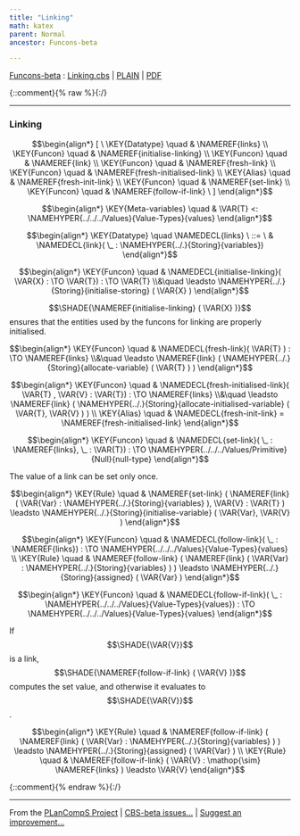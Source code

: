 ```yaml
---
title: "Linking"
math: katex
parent: Normal
ancestor: Funcons-beta

---
```

[Funcons-beta] : [Linking.cbs] \| [PLAIN] \| [PDF]

{::comment}{% raw %}{:/}


----

### Linking
               


$$\begin{align*}
  [ \
  \KEY{Datatype} \quad & \NAMEREF{links} \\
  \KEY{Funcon} \quad & \NAMEREF{initialise-linking} \\
  \KEY{Funcon} \quad & \NAMEREF{link} \\
  \KEY{Funcon} \quad & \NAMEREF{fresh-link} \\
  \KEY{Funcon} \quad & \NAMEREF{fresh-initialised-link} \\
  \KEY{Alias} \quad & \NAMEREF{fresh-init-link} \\
  \KEY{Funcon} \quad & \NAMEREF{set-link} \\
  \KEY{Funcon} \quad & \NAMEREF{follow-if-link}
  \ ]
\end{align*}$$

$$\begin{align*}
  \KEY{Meta-variables} \quad
  & \VAR{T} <: \NAMEHYPER{../../../Values}{Value-Types}{values}
\end{align*}$$

$$\begin{align*}
  \KEY{Datatype} \quad 
  \NAMEDECL{links} 
  \ ::= \ & \NAMEDECL{link}(
                               \_ : \NAMEHYPER{../.}{Storing}{variables})
\end{align*}$$

$$\begin{align*}
  \KEY{Funcon} \quad
  & \NAMEDECL{initialise-linking}(
                       \VAR{X} :  \TO \VAR{T}) 
    :  \TO \VAR{T} \\&\quad
    \leadsto \NAMEHYPER{../.}{Storing}{initialise-storing}
               (  \VAR{X} )
\end{align*}$$


  $$\SHADE{\NAMEREF{initialise-linking}
           (  \VAR{X} )}$$ ensures that the entities used by the funcons for
  linking are properly initialised.


$$\begin{align*}
  \KEY{Funcon} \quad
  & \NAMEDECL{fresh-link}(
                       \VAR{T} ) 
    :  \TO \NAMEREF{links} \\&\quad
    \leadsto \NAMEREF{link}
               (  \NAMEHYPER{../.}{Storing}{allocate-variable}
                       (  \VAR{T} ) )
\end{align*}$$

$$\begin{align*}
  \KEY{Funcon} \quad
  & \NAMEDECL{fresh-initialised-link}(
                       \VAR{T} , \VAR{V} : \VAR{T}) 
    :  \TO \NAMEREF{links} \\&\quad
    \leadsto \NAMEREF{link}
               (  \NAMEHYPER{../.}{Storing}{allocate-initialised-variable}
                       (  \VAR{T}, 
                              \VAR{V} ) )
\\
  \KEY{Alias} \quad
  & \NAMEDECL{fresh-init-link} = \NAMEREF{fresh-initialised-link}
\end{align*}$$

$$\begin{align*}
  \KEY{Funcon} \quad
  & \NAMEDECL{set-link}(
                       \_ : \NAMEREF{links}, \_ : \VAR{T}) 
    :  \TO \NAMEHYPER{../../../Values/Primitive}{Null}{null-type} 
\end{align*}$$


  The value of a link can be set only once.


$$\begin{align*}
  \KEY{Rule} \quad
    & \NAMEREF{set-link}
        (  \NAMEREF{link}
                (  \VAR{Var} : \NAMEHYPER{../.}{Storing}{variables} ), 
               \VAR{V} : \VAR{T} ) \leadsto 
        \NAMEHYPER{../.}{Storing}{initialise-variable}
          (  \VAR{Var}, 
                 \VAR{V} )
\end{align*}$$

$$\begin{align*}
  \KEY{Funcon} \quad
  & \NAMEDECL{follow-link}(
                       \_ : \NAMEREF{links}) 
    :  \TO \NAMEHYPER{../../../Values}{Value-Types}{values} 
\\
  \KEY{Rule} \quad
    & \NAMEREF{follow-link}
        (  \NAMEREF{link}
                (  \VAR{Var} : \NAMEHYPER{../.}{Storing}{variables} ) ) \leadsto 
        \NAMEHYPER{../.}{Storing}{assigned}
          (  \VAR{Var} )
\end{align*}$$

$$\begin{align*}
  \KEY{Funcon} \quad
  & \NAMEDECL{follow-if-link}(
                       \_ : \NAMEHYPER{../../../Values}{Value-Types}{values}) 
    :  \TO \NAMEHYPER{../../../Values}{Value-Types}{values} 
\end{align*}$$


  If $$\SHADE{\VAR{V}}$$ is a link, $$\SHADE{\NAMEREF{follow-if-link}
           (  \VAR{V} )}$$ computes the set value, and
  otherwise it evaluates to $$\SHADE{\VAR{V}}$$.


$$\begin{align*}
  \KEY{Rule} \quad
    & \NAMEREF{follow-if-link}
        (  \NAMEREF{link}
                (  \VAR{Var} : \NAMEHYPER{../.}{Storing}{variables} ) ) \leadsto 
        \NAMEHYPER{../.}{Storing}{assigned}
          (  \VAR{Var} )
\\
  \KEY{Rule} \quad
    & \NAMEREF{follow-if-link}
        (  \VAR{V} : \mathop{\sim} \NAMEREF{links} ) \leadsto 
        \VAR{V}
\end{align*}$$



[Funcons-beta]: /CBS-beta/math/Funcons-beta
  "FUNCONS-BETA"
[Unstable-Funcons-beta]: /CBS-beta/math/Unstable-Funcons-beta
  "UNSTABLE-FUNCONS-BETA"
[Languages-beta]: /CBS-beta/math/Languages-beta
  "LANGUAGES-BETA"
[Unstable-Languages-beta]: /CBS-beta/math/Unstable-Languages-beta
  "UNSTABLE-LANGUAGES-BETA"
[CBS-beta]: /CBS-beta
  "CBS-BETA"
[Linking.cbs]: https://github.com/plancomps/CBS-beta/blob/master/Funcons-beta/Computations/Normal/Linking/Linking.cbs
  "CBS SOURCE FILE ON GITHUB"
[PLAIN]: /CBS-beta/docs/Funcons-beta/Computations/Normal/Linking
  "CBS SOURCE WEB PAGE"
 [PRETTY]: /CBS-beta/math/Funcons-beta/Computations/Normal/Linking
  "CBS-KATEX WEB PAGE"
[PDF]: /CBS-beta/math/Funcons-beta/Computations/Normal/Linking/Linking.pdf
  "CBS-LATEX PDF FILE"
[PLanCompS Project]: https://plancomps.github.io
  "PROGRAMMING LANGUAGE COMPONENTS AND SPECIFICATIONS PROJECT HOME PAGE"
{::comment}{% endraw %}{:/}


____

From the [PLanCompS Project] | [CBS-beta issues...] | [Suggest an improvement...]

[CBS-beta issues...]: https://github.com/plancomps/CBS-beta/issues
  "CBS-BETA ISSUE REPORTS ON GITHUB"
[Suggest an improvement...]: mailto:plancomps@gmail.com?Subject=CBS-beta%20-%20comment&Body=Re%3A%20CBS-beta%20specification%20at%20Computations/Normal/Linking/Linking.cbs%0A%0AComment/Query/Issue/Suggestion%3A%0A%0A%0ASignature%3A%0A
  "GENERATE AN EMAIL TEMPLATE"
